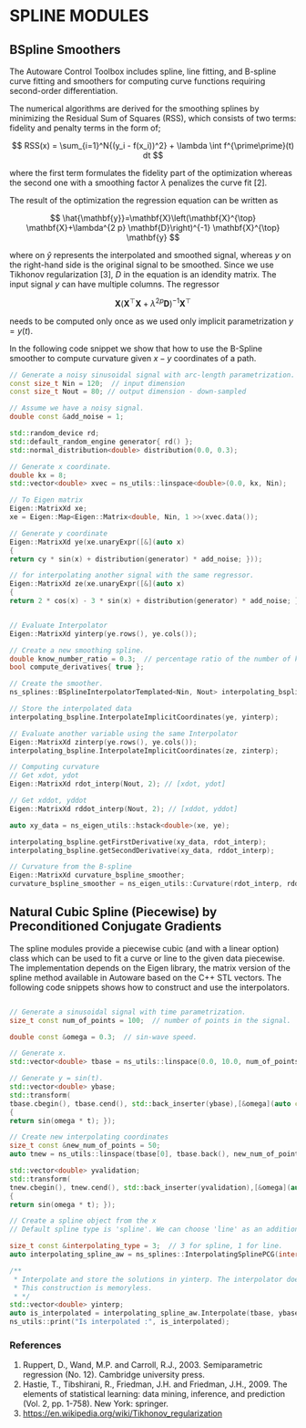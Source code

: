 # SPLINE MODULES

## BSpline Smoothers

The Autoware Control Toolbox includes spline, line fitting, and B-spline curve fitting and smoothers for computing curve
functions requiring second-order differentiation.

The numerical algorithms are derived for the smoothing splines by minimizing the Residual Sum of Squares (RSS),
which consists of two terms: fidelity and penalty terms in the form of;

$$
RSS(x) = \sum_{i=1}^N{(y_i - f(x_i))^2} + \lambda \int f^{\prime\prime}(t) dt
$$

where the first term formulates the fidelity part of the optimization whereas the second one with a smoothing factor
$\lambda$ penalizes the curve fit [2].

The result of the optimization the regression equation can be written as

$$
\hat{\mathbf{y}}=\mathbf{X}\left(\mathbf{X}^{\top} \mathbf{X}+\lambda^{2 p} \mathbf{D}\right)^{-1} \mathbf{X}^{\top}
\mathbf{y}
$$

where on $\hat{y}$ represents the interpolated and smoothed signal, whereas $y$ on the right-hand side is the original
signal to be smoothed. Since we use Tikhonov regularization [3], $D$ in the equation is an idendity matrix. The input
signal $y$ can have multiple columns. The regressor

$$
\mathbf{X}\left(\mathbf{X}^{\top} \mathbf{X}+\lambda^{2 p} \mathbf{D}\right)^{-1} \mathbf{X}^{\top}
$$

needs to be computed only once as we used only implicit parametrization $y = y(t)$.

In the following code snippet we show that how to use the B-Spline smoother to compute curvature given $x-y$
coordinates of a path.

```c++
// Generate a noisy sinusoidal signal with arc-length parametrization. This is our test signal.
const size_t Nin = 120;  // input dimension
const size_t Nout = 80; // output dimension - down-sampled

// Assume we have a noisy signal.
double const &add_noise = 1;

std::random_device rd;
std::default_random_engine generator{ rd() };
std::normal_distribution<double> distribution(0.0, 0.3);

// Generate x coordinate.
double kx = 8;
std::vector<double> xvec = ns_utils::linspace<double>(0.0, kx, Nin);

// To Eigen matrix
Eigen::MatrixXd xe;
xe = Eigen::Map<Eigen::Matrix<double, Nin, 1 >>(xvec.data());

// Generate y coordinate
Eigen::MatrixXd ye(xe.unaryExpr([&](auto x)
{
return cy * sin(x) + distribution(generator) * add_noise; }));

// for interpolating another signal with the same regressor.
Eigen::MatrixXd ze(xe.unaryExpr([&](auto x)
{
return 2 * cos(x) - 3 * sin(x) + distribution(generator) * add_noise; }));


// Evaluate Interpolator
Eigen::MatrixXd yinterp(ye.rows(), ye.cols());

// Create a new smoothing spline.
double know_number_ratio = 0.3;  // percentage ratio of the number of know points to the input size.
bool compute_derivatives{ true };

// Create the smoother.
ns_splines::BSplineInterpolatorTemplated<Nin, Nout> interpolating_bspline(know_number_ratio, compute_derivatives);

// Store the interpolated data
interpolating_bspline.InterpolateImplicitCoordinates(ye, yinterp);

// Evaluate another variable using the same Interpolator
Eigen::MatrixXd zinterp(ye.rows(), ye.cols());
interpolating_bspline.InterpolateImplicitCoordinates(ze, zinterp);

// Computing curvature
// Get xdot, ydot
Eigen::MatrixXd rdot_interp(Nout, 2); // [xdot, ydot]

// Get xddot, yddot
Eigen::MatrixXd rddot_interp(Nout, 2); // [xddot, yddot]

auto xy_data = ns_eigen_utils::hstack<double>(xe, ye);

interpolating_bspline.getFirstDerivative(xy_data, rdot_interp);
interpolating_bspline.getSecondDerivative(xy_data, rddot_interp);

// Curvature from the B-spline
Eigen::MatrixXd curvature_bspline_smoother;
curvature_bspline_smoother = ns_eigen_utils::Curvature(rdot_interp, rddot_interp);


```

## Natural Cubic Spline (Piecewise) by Preconditioned Conjugate Gradients

The spline modules provide a piecewise cubic (and with a linear option) class which can be used to fit a curve or
line to the given data piecewise. The implementation depends on the Eigen library, the matrix version of
the spline method available in Autoware based on the C++ STL vectors. The following code snippets shows how to
construct and use the interpolators.

```c++

// Generate a sinusoidal signal with time parametrization.
size_t const num_of_points = 100;  // number of points in the signal.

double const &omega = 0.3;  // sin-wave speed.

// Generate x.
std::vector<double> tbase = ns_utils::linspace(0.0, 10.0, num_of_points);

// Generate y = sin(t).
std::vector<double> ybase;
std::transform(
tbase.cbegin(), tbase.cend(), std::back_inserter(ybase),[&omega](auto const &t)
{
return sin(omega * t); });

// Create new interpolating coordinates
size_t const &new_num_of_points = 50;
auto tnew = ns_utils::linspace(tbase[0], tbase.back(), new_num_of_points);

std::vector<double> yvalidation;
std::transform(
tnew.cbegin(), tnew.cend(), std::back_inserter(yvalidation),[&omega](auto const &t)
{
return sin(omega * t); });

// Create a spline object from the x
// Default spline type is 'spline'. We can choose 'line' as an additional implementation.

size_t const &interpolating_type = 3;  // 3 for spline, 1 for line.
auto interpolating_spline_aw = ns_splines::InterpolatingSplinePCG(interpolating_type);

/**
 * Interpolate and store the solutions in yinterp. The interpolator does not keep the computed spline coefficients.
 * This construction is memoryless.
 * */
std::vector<double> yinterp;
auto is_interpolated = interpolating_spline_aw.Interpolate(tbase, ybase, tnew, yinterp);
ns_utils::print("Is interpolated :", is_interpolated);

```

### References

1. Ruppert, D., Wand, M.P. and Carroll, R.J., 2003. Semiparametric regression (No. 12). Cambridge university press.
2. Hastie, T., Tibshirani, R., Friedman, J.H. and Friedman, J.H., 2009. The elements of statistical learning: data
   mining, inference, and prediction (Vol. 2, pp. 1-758). New York: springer.
3. <https://en.wikipedia.org/wiki/Tikhonov_regularization>
